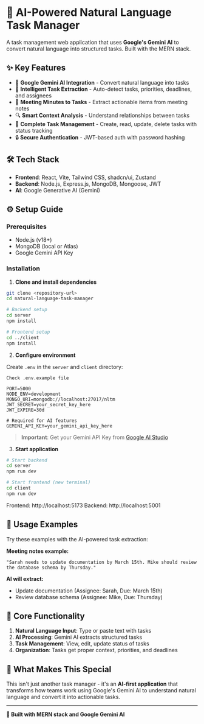 # 🤖 AI-Powered Natural Language Task Manager

A task management web application that uses **Google's Gemini AI** to convert natural language into structured tasks. Built with the MERN stack.

## ✨ Key Features

- 🧠 **Google Gemini AI Integration** - Convert natural language into tasks
- 🎯 **Intelligent Task Extraction** - Auto-detect tasks, priorities, deadlines, and assignees
- 📄 **Meeting Minutes to Tasks** - Extract actionable items from meeting notes
- 🔍 **Smart Context Analysis** - Understand relationships between tasks
- 💼 **Complete Task Management** - Create, read, update, delete tasks with status tracking
- 🔒 **Secure Authentication** - JWT-based auth with password hashing

## 🛠️ Tech Stack

- **Frontend**: React, Vite, Tailwind CSS, shadcn/ui, Zustand
- **Backend**: Node.js, Express.js, MongoDB, Mongoose, JWT
- **AI**: Google Generative AI (Gemini)

## ⚙️ Setup Guide

### Prerequisites

- Node.js (v18+)
- MongoDB (local or Atlas)
- Google Gemini API Key

### Installation

1. **Clone and install dependencies**

```bash
git clone <repository-url>
cd natural-language-task-manager

# Backend setup
cd server
npm install

# Frontend setup
cd ../client
npm install
```

2. **Configure environment**

Create `.env` in the `server` and `client` directory:

```Check .env.example file```

```env
PORT=5000
NODE_ENV=development
MONGO_URI=mongodb://localhost:27017/nltm
JWT_SECRET=your_secret_key_here
JWT_EXPIRE=30d

# Required for AI features
GEMINI_API_KEY=your_gemini_api_key_here
```

> **Important**: Get your Gemini API Key from [Google AI Studio](https://aistudio.google.com/app/apikey)

3. **Start application**

```bash
# Start backend
cd server
npm run dev

# Start frontend (new terminal)
cd client
npm run dev
```

Frontend: http://localhost:5173
Backend: http://localhost:5001

## 🎯 Usage Examples

Try these examples with the AI-powered task extraction:

**Meeting notes example:**

```
"Sarah needs to update documentation by March 15th. Mike should review the database schema by Thursday."
```

**AI will extract:**

- Update documentation (Assignee: Sarah, Due: March 15th)
- Review database schema (Assignee: Mike, Due: Thursday)

## 📖 Core Functionality

1. **Natural Language Input**: Type or paste text with tasks
2. **AI Processing**: Gemini AI extracts structured tasks
3. **Task Management**: View, edit, update status of tasks
4. **Organization**: Tasks get proper context, priorities, and deadlines



## 🌟 What Makes This Special

This isn't just another task manager - it's an **AI-first application** that transforms how teams work using Google's Gemini AI to understand natural language and convert it into actionable tasks.

---

**🤖 Built with MERN stack and Google Gemini AI**
